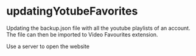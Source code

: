# updatingYotubeFavorites
Updating the backup.json file with all the youtube playlists of an account. The file can then be imported to Video Favourites extension.

Use a server to open the website
